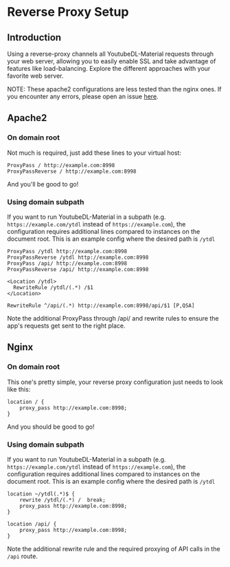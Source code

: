 # Reverse Proxy Setup

## Introduction

Using a reverse-proxy channels all YoutubeDL-Material requests through your web server, allowing you to easily enable SSL and take advantage of features like load-balancing. Explore the different approaches with your favorite web server.

NOTE: These apache2 configurations are less tested than the nginx ones. If you encounter any errors, please open an issue [here](https://github.com/Tzahi12345/YoutubeDL-Material/issues).

## Apache2

### On domain root

Not much is required, just add these lines to your virtual host:

	ProxyPass / http://example.com:8998
	ProxyPassReverse / http://example.com:8998

And you'll be good to go!

### Using domain subpath

If you want to run YoutubeDL-Material in a subpath (e.g. `https://example.com/ytdl` instead of `https://example.com`), the configuration requires additional lines compared to instances on the document root. This is an example config where the desired path is `/ytdl`

	ProxyPass /ytdl http://example.com:8998
	ProxyPassReverse /ytdl http://example.com:8998
	ProxyPass /api/ http://example.com:8998
	ProxyPassReverse /api/ http://example.com:8998

	<Location /ytdl>
	  RewriteRule /ytdl/(.*) /$1
	</Location>

	RewriteRule ^/api/(.*) http://example.com:8998/api/$1 [P,QSA]

Note the additional ProxyPass through /api/ and rewrite rules to ensure the app's requests get sent to the right place.

## Nginx

### On domain root

This one's pretty simple, your reverse proxy configuration just needs to look like this:

	location / {
		proxy_pass http://example.com:8998;
	}

And you should be good to go!

### Using domain subpath

If you want to run YoutubeDL-Material in a subpath (e.g. `https://example.com/ytdl` instead of `https://example.com`), the configuration requires additional lines compared to instances on the document root. This is an example config where the desired path is `/ytdl`

	location ~/ytdl(.*)$ {
		rewrite /ytdl/(.*) /  break;
		proxy_pass http://example.com:8998;
	}
		
	location /api/ {
		proxy_pass http://example.com:8998;
	}

Note the additional rewrite rule and the required proxying of API calls in the `/api` route.